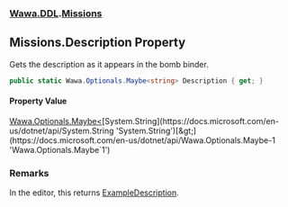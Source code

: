 ### [Wawa.DDL](Wawa.DDL.md 'Wawa.DDL').[Missions](Missions.md 'Wawa.DDL.Missions')

## Missions.Description Property

Gets the description as it appears in the bomb binder.

```csharp
public static Wawa.Optionals.Maybe<string> Description { get; }
```

#### Property Value
[Wawa.Optionals.Maybe&lt;](https://docs.microsoft.com/en-us/dotnet/api/Wawa.Optionals.Maybe-1 'Wawa.Optionals.Maybe`1')[System.String](https://docs.microsoft.com/en-us/dotnet/api/System.String 'System.String')[&gt;](https://docs.microsoft.com/en-us/dotnet/api/Wawa.Optionals.Maybe-1 'Wawa.Optionals.Maybe`1')

### Remarks
  
In the editor, this returns [ExampleDescription](Missions.ExampleDescription.md 'Wawa.DDL.Missions.ExampleDescription').